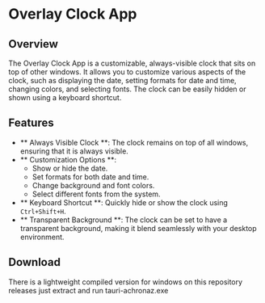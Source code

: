 # Overlay Clock App
## Overview
The Overlay Clock App is a customizable, always-visible clock that sits on top of other windows. It allows you to customize various aspects of the clock, such as displaying the date, setting formats for date and time, changing colors, and selecting fonts. The clock can be easily hidden or shown using a keyboard shortcut.

## Features
- ** Always Visible Clock **: The clock remains on top of all windows, ensuring that it is always visible.
- ** Customization Options **:
  - Show or hide the date.
  - Set formats for both date and time.
  - Change background and font colors.
  - Select different fonts from the system.
- ** Keyboard Shortcut **: Quickly hide or show the clock using `Ctrl+Shift+H`.
- ** Transparent Background **: The clock can be set to have a transparent background, making it blend seamlessly with your desktop environment.

## Download
There is a lightweight compiled version for windows on this repository releases
just extract and run tauri-achronaz.exe